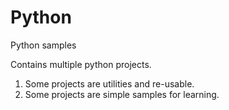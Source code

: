 Python
======

Python samples

Contains multiple python projects.
1. Some projects are utilities and re-usable.
2. Some projects are simple samples for learning.
